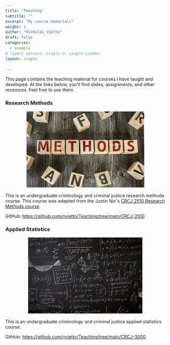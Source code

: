 ```yaml
---
title: "Teaching"
subtitle: ""
excerpt: "My course materials"
weight: 1
author: "Nicholas Vietto"
draft: false
categories:
  - example
# layout options: single or single-sidebar
layout: single

---
```


This page contains the teaching material for courses I have taught and developed. At the links below, you'll find slides, assignments, and other resources. Feel free to use them. 


### Research Methods 

<p style="text-align: center;">
  <img src="method.jpg" alt="Centered Image">
</p>


This is an undergraduate criminology and criminal justice research methods course. This course was adapted from the Justin Nix's [CRCJ 2510 Research Methods course](https://jnix.netlify.app/courses/crcj2510/). 

GitHub: https://github.com/nvietto/Teaching/tree/main/CRCJ-2510



### Applied Statistics

<p style="text-align: center;">
  <img src="statistics.jpg" alt="Centered Image">
</p>


This is an undergraduate criminology and criminal justice applied statistics course.

GitHub: https://github.com/nvietto/Teaching/tree/main/CRCJ-3000





